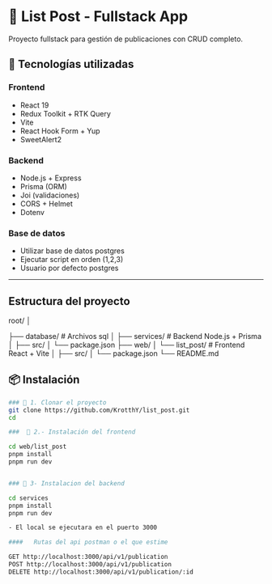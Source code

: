 # 📝 List Post - Fullstack App

Proyecto fullstack para gestión de publicaciones con CRUD completo.

## 🧩 Tecnologías utilizadas

### Frontend

- React 19
- Redux Toolkit + RTK Query
- Vite
- React Hook Form + Yup
- SweetAlert2

### Backend

- Node.js + Express
- Prisma (ORM)
- Joi (validaciones)
- CORS + Helmet
- Dotenv
  
### Base de datos

- Utilizar base de datos postgres
- Ejecutar script en orden (1,2,3)
- Usuario por defecto postgres



---

## Estructura del proyecto

root/
│

├── database/             # Archivos sql
│
├── services/             # Backend Node.js + Prisma
│   ├── src/
│   └── package.json
├── web/
│   └── list_post/        # Frontend React + Vite
│       ├── src/
│       └── package.json
└── README.md


## 📦 Instalación

```bash
### 🔹 1. Clonar el proyecto
git clone https://github.com/KrotthY/list_post.git
cd 

###  🔹 2.- Instalación del frontend

cd web/list_post
pnpm install
pnpm run dev


### 🔹 3- Instalacion del backend

cd services
pnpm install
pnpm run dev

- El local se ejecutara en el puerto 3000

####   Rutas del api postman o el que estime

GET http://localhost:3000/api/v1/publication
POST http://localhost:3000/api/v1/publication
DELETE http://localhost:3000/api/v1/publication/:id

